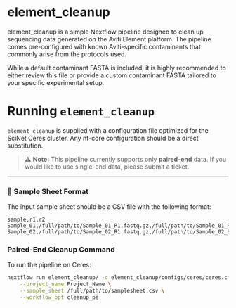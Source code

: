 # element_cleanup
element_cleanup is a simple Nextflow pipeline designed to clean up sequencing data generated on the Aviti Element platform. The pipeline comes pre-configured with known Aviti-specific contaminants that commonly arise from the protocols used.

While a default contaminant FASTA is included, it is highly recommended to either review this file or provide a custom contaminant FASTA tailored to your specific experimental setup.

# Running `element_cleanup`

`element_cleanup` is supplied with a configuration file optimized for the SciNet Ceres cluster. Any nf-core configuration should be a direct substitution.

> ⚠️ **Note:** This pipeline currently supports only **paired-end** data. If you would like to use single-end data, please submit a ticket.

---

### 📄 Sample Sheet Format

The input sample sheet should be a CSV file with the following format:

```csv
sample,r1,r2
Sample_01,/full/path/to/Sample_01_R1.fastq.gz,/full/path/to/Sample_01_R2.fastq.gz
Sample_02,/full/path/to/Sample_02_R1.fastq.gz,/full/path/to/Sample_02_R2.fastq.gz
```

### Paired-End Cleanup Command

To run the pipeline on Ceres:

```bash
nextflow run element_cleanup/ -c element_cleanup/configs/ceres/ceres.cfg \
    --project_name Project_Name \
    --sample_sheet /full/path/to/samplesheet.csv \
    --workflow_opt cleanup_pe
```
